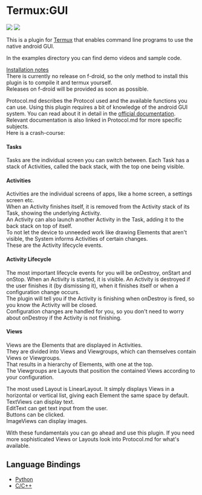 # Termux:GUI

<img src="https://img.shields.io/github/v/release/tareksander/termux-gui?include_prereleases"/>
<img src="https://img.shields.io/f-droid/v/com.termux.gui"/>


This is a plugin for [Termux](https://github.com/termux/termux-app) that enables command line programs to use the native android GUI.  
  
In the examples directory you can find demo videos and sample code.

[Installation notes](https://github.com/termux/termux-app#installation)  
There is currently no release on f-droid, so the only method to install this plugin is to compile it and termux yourself.  
Releases on f-droid will be provided as soon as possible.  

Protocol.md describes the Protocol used and the available functions you can use.
Using this plugin requires a bit of knowledge of the android GUI system. You can read about it in detail in the [official documentation](https://developer.android.com/guide).  
Relevant documentation is also linked in Protocol.md for more specific subjects.  
Here is a crash-course:

#### Tasks

Tasks are the individual screen you can switch between. Each Task has a stack of Activities, called the back stack, with the top one being visible.

#### Activities

Activities are the individual screens of apps, like a home screen, a settings screen etc.  
When an Activity finishes itself, it is removed from the Activity stack of its Task, showing the underlying Activity.  
An Activity can also launch another Activity in the Task, adding it to the back stack on top of itself.  
To not let the device to unneeded work like drawing Elements that aren't visible, the System informs Activities of certain changes.  
These are the Activity lifecycle events.

#### Activity Lifecycle

The most important lifecycle events for you will be onDestroy, onStart and onStop.
When an Activity is started, it is visible. An Activity is destroyed if the user finishes it (by dismissing it), when it finishes itself or when a configuration change occurs.  
The plugin will tell you if the Activity is finishing when onDestroy is fired, so you know the Activity will be closed.  
Configuration changes are handled for you, so you don't need to worry about onDestroy if the Activity is not finishing.

#### Views

Views are the Elements that are displayed in Activities.  
They are divided into Views and Viewgroups, which can themselves contain Views or Viewgroups.  
That results in a hierarchy of Elements, with one at the top.  
The Viewgroups are Layouts that position the contained Views according to your configuration.  

The most used Layout is LinearLayout. It simply displays Views in a horizontal or vertical list, giving each Element the same space by default.  
TextViews can display text.  
EditText can get text input from the user.  
Buttons can be clicked.  
ImageViews can display images.  
  
With these fundamentals you can go ahead and use this plugin.  If you need more sophisticated Views or Layouts look into Protocol.md for what's available.


## Language Bindings

- [Python](https://github.com/tareksander/termux-gui-python-bindings)
- [C/C++](https://github.com/tareksander/termux-gui-c-bindings)



